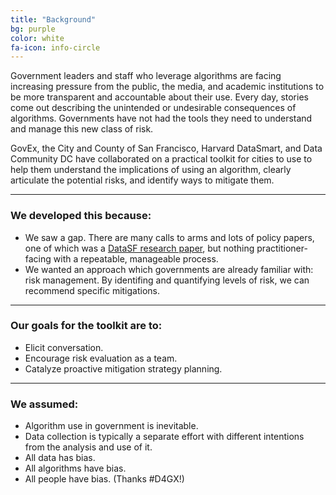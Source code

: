 ```yaml
---
title: "Background"
bg: purple
color: white
fa-icon: info-circle
---
```


Government leaders and staff who leverage algorithms are facing increasing pressure from the public, the media, and academic institutions to be more transparent and accountable about their use. Every day, stories come out describing the unintended or undesirable consequences of algorithms. Governments have not had the tools they need to understand and manage this new class of risk.

GovEx, the City and County of San Francisco, Harvard DataSmart, and Data Community DC have collaborated on a practical toolkit for cities to use to help them understand the implications of using an algorithm, clearly articulate the potential risks, and identify ways to mitigate them.

-------------------------

### We developed this because:

- We saw a gap. There are many calls to arms and lots of policy papers, one of which was a [DataSF research paper](https://docs.google.com/document/d/1ivEbJwiP8MiuPOJJEsZG2xn6fR2y3OnxdAtx8yb3IN0/preview), but nothing practitioner-facing with a repeatable, manageable process. 
- We wanted an approach which governments are already familiar with: risk management. By identifing and quantifying levels of risk, we can recommend specific mitigations.

-------------------------

### Our goals for the toolkit are to:
- Elicit conversation.
- Encourage risk evaluation as a team.
- Catalyze proactive mitigation strategy planning.

-------------------------

### We assumed:
- Algorithm use in government is inevitable.
- Data collection is typically a separate effort with different intentions from the analysis and use of it.
- All data has bias.
- All algorithms have bias.
- All people have bias. (Thanks #D4GX!)

